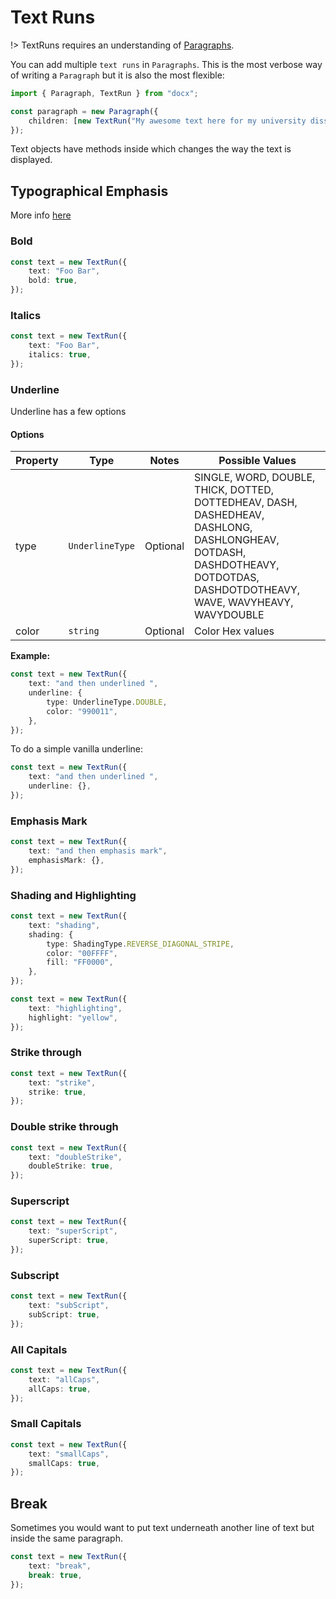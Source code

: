 # Text Runs

!> TextRuns requires an understanding of [Paragraphs](usage/paragraph.md).

You can add multiple `text runs` in `Paragraphs`. This is the most verbose way of writing a `Paragraph` but it is also the most flexible:

```ts
import { Paragraph, TextRun } from "docx";

const paragraph = new Paragraph({
    children: [new TextRun("My awesome text here for my university dissertation"), new TextRun("Foo Bar")],
});
```

Text objects have methods inside which changes the way the text is displayed.

## Typographical Emphasis

More info [here](https://english.stackexchange.com/questions/97081/what-is-the-typography-term-which-refers-to-the-usage-of-bold-italics-and-unde)

### Bold

```ts
const text = new TextRun({
    text: "Foo Bar",
    bold: true,
});
```

### Italics

```ts
const text = new TextRun({
    text: "Foo Bar",
    italics: true,
});
```

### Underline

Underline has a few options

#### Options

| Property | Type            | Notes    | Possible Values                                                                                                                                                           |
| -------- | --------------- | -------- | ------------------------------------------------------------------------------------------------------------------------------------------------------------------------- |
| type     | `UnderlineType` | Optional | SINGLE, WORD, DOUBLE, THICK, DOTTED, DOTTEDHEAV, DASH, DASHEDHEAV, DASHLONG, DASHLONGHEAV, DOTDASH, DASHDOTHEAVY, DOTDOTDAS, DASHDOTDOTHEAVY, WAVE, WAVYHEAVY, WAVYDOUBLE |
| color    | `string`        | Optional | Color Hex values                                                                                                                                                          |

**Example:**

```ts
const text = new TextRun({
    text: "and then underlined ",
    underline: {
        type: UnderlineType.DOUBLE,
        color: "990011",
    },
});
```

To do a simple vanilla underline:

```ts
const text = new TextRun({
    text: "and then underlined ",
    underline: {},
});
```

### Emphasis Mark

```ts
const text = new TextRun({
    text: "and then emphasis mark",
    emphasisMark: {},
});
```

### Shading and Highlighting

```ts
const text = new TextRun({
    text: "shading",
    shading: {
        type: ShadingType.REVERSE_DIAGONAL_STRIPE,
        color: "00FFFF",
        fill: "FF0000",
    },
});
```

```ts
const text = new TextRun({
    text: "highlighting",
    highlight: "yellow",
});
```

### Strike through

```ts
const text = new TextRun({
    text: "strike",
    strike: true,
});
```

### Double strike through

```ts
const text = new TextRun({
    text: "doubleStrike",
    doubleStrike: true,
});
```

### Superscript

```ts
const text = new TextRun({
    text: "superScript",
    superScript: true,
});
```

### Subscript

```ts
const text = new TextRun({
    text: "subScript",
    subScript: true,
});
```

### All Capitals

```ts
const text = new TextRun({
    text: "allCaps",
    allCaps: true,
});
```

### Small Capitals

```ts
const text = new TextRun({
    text: "smallCaps",
    smallCaps: true,
});
```

## Break

Sometimes you would want to put text underneath another line of text but inside the same paragraph.

```ts
const text = new TextRun({
    text: "break",
    break: true,
});
```
